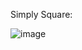Simply Square:

![image](https://user-images.githubusercontent.com/63907151/219897000-d3e27630-96ec-4c47-b1da-c5975317c94c.png)


